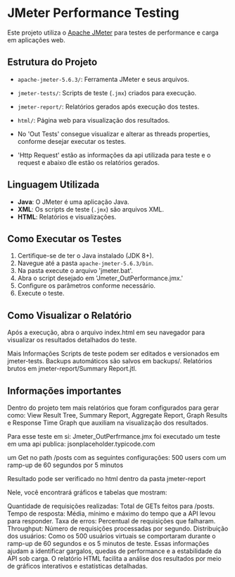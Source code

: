 # JMeter Performance Testing

Este projeto utiliza o [Apache JMeter](https://jmeter.apache.org/) para testes de performance e carga em aplicações web.

## Estrutura do Projeto

- `apache-jmeter-5.6.3/`: Ferramenta JMeter e seus arquivos.
- `jmeter-tests/`: Scripts de teste (`.jmx`) criados para execução.
- `jmeter-report/`: Relatórios gerados após execução dos testes.
- `html/`: Página web para visualização dos resultados.

- No 'Out Tests' consegue visualizar e alterar as threads properties, conforme desejar executar os testes.
- 'Http Request' estão as informações da api utilizada para teste e o request e abaixo dle estão os relatórios gerados.

## Linguagem Utilizada

- **Java**: O JMeter é uma aplicação Java.
- **XML**: Os scripts de teste (`.jmx`) são arquivos XML.
- **HTML**: Relatórios e visualizações.

## Como Executar os Testes

1. Certifique-se de ter o Java instalado (JDK 8+).
2. Navegue até a pasta `apache-jmeter-5.6.3/bin`.
3. Na pasta execute o arquivo 'jmeter.bat'.
4. Abra o script desejado em 'Jmeter_OutPerformance.jmx.'
5. Configure os parâmetros conforme necessário.
6. Execute o teste.

## Como Visualizar o Relatório

Após a execução, abra o arquivo index.html em seu navegador para visualizar os resultados detalhados do teste.

Mais Informações
Scripts de teste podem ser editados e versionados em jmeter-tests.
Backups automáticos são salvos em backups/.
Relatórios brutos em jmeter-report/Summary Report.jtl.

## Informações importantes

Dentro do projeto tem mais relatórios que foram configurados para gerar como: View Result Tree, Summary Report, Aggregate Report, Graph Results e Response Time Graph que auxiliam na visualização dos resultados.

Para esse teste em si: Jmeter_OutPerfrmance.jmx foi executado um teste em uma api publica: jsonplaceholder.typicode.com

um Get no path /posts com as seguintes configurações:
500 users com um ramp-up de 60 segundos por 5 minutos

Resultado pode ser verificado no html dentro da pasta jmeter-report

Nele, você encontrará gráficos e tabelas que mostram:

Quantidade de requisições realizadas: Total de GETs feitos para /posts.
Tempo de resposta: Média, mínimo e máximo do tempo que a API levou para responder.
Taxa de erros: Percentual de requisições que falharam.
Throughput: Número de requisições processadas por segundo.
Distribuição dos usuários: Como os 500 usuários virtuais se comportaram durante o ramp-up de 60 segundos e os 5 minutos de teste.
Essas informações ajudam a identificar gargalos, quedas de performance e a estabilidade da API sob carga. O relatório HTML facilita a análise dos resultados por meio de gráficos interativos e estatísticas detalhadas.